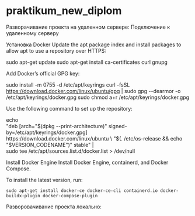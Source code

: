# praktikum_new_diplom


Разворачивание проекта на удаленном сервере:
Подключение к удаленному серверу

Установка Docker
Update the apt package index and install packages to allow apt to use a repository over HTTPS:

 sudo apt-get update
 sudo apt-get install ca-certificates curl gnupg


Add Docker’s official GPG key:

 sudo install -m 0755 -d /etc/apt/keyrings
 curl -fsSL https://download.docker.com/linux/ubuntu/gpg | sudo gpg --dearmor -o /etc/apt/keyrings/docker.gpg
 sudo chmod a+r /etc/apt/keyrings/docker.gpg


Use the following command to set up the repository:

 echo \
  "deb [arch="$(dpkg --print-architecture)" signed-by=/etc/apt/keyrings/docker.gpg] https://download.docker.com/linux/ubuntu \
  "$(. /etc/os-release && echo "$VERSION_CODENAME")" stable" | \
  sudo tee /etc/apt/sources.list.d/docker.list > /dev/null


Install Docker Engine
Install Docker Engine, containerd, and Docker Compose.

To install the latest version, run:

    sudo apt-get install docker-ce docker-ce-cli containerd.io docker-buildx-plugin docker-compose-plugin


Разворовачивание проекта локально:
